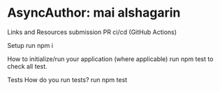 # AsyncAuthor: mai alshagarin 

Links and Resources
submission PR
ci/cd (GitHub Actions)

Setup
run npm i

How to initialize/run your application (where applicable)
run npm test to check all test.

Tests
How do you run tests?
run npm test